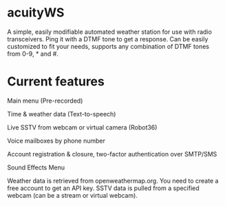 # acuityWS
A simple, easily modifiable automated weather station for use with radio transceivers.
Ping it with a DTMF tone to get a response.
Can be easily customized to fit your needs, supports any combination of DTMF tones from 0-9, * and #.

# Current features

Main menu (Pre-recorded)

Time & weather data (Text-to-speech)

Live SSTV from webcam or virtual camera (Robot36)

Voice mailboxes by phone number

Account registration & closure, two-factor authentication over SMTP/SMS

Sound Effects Menu

Weather data is retrieved from openweathermap.org. You need to create a free account to get an API key.
SSTV data is pulled from a specified webcam (can be a stream or virtual webcam).
